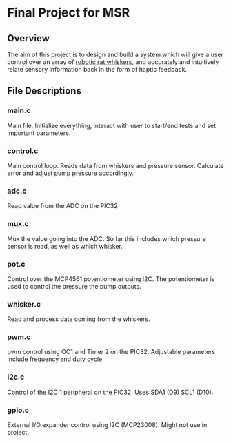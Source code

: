 

# Final Project for MSR

## Overview
The aim of this project is to design and build a system which will give a user control over an array of  <a href="http://hartmann.mech.northwestern.edu/index.php" target="blank">robotic rat whiskers</a>, and accurately and intuitively relate sensory information back in the form of haptic feedback.

## File Descriptions

### main.c
Main file. Initialize everything, interact with user to start/end tests and set important parameters.

### control.c
Main control loop. Reads data from whiskers and pressure sensor. Calculate error and adjust pump pressure accordingly.

### adc.c
Read value from the ADC on the PIC32

### mux.c
Mux the value going into the ADC. So far this includes which pressure sensor is read, as well as which whisker.

### pot.c
Control over the MCP4561 potentiometer using I2C. The potentiometer is used to control the pressure the pump outputs.

### whisker.c
Read and process data coming from the whiskers.

### pwm.c
pwm control using OC1 and Timer 2 on the PIC32. Adjustable parameters include frequency and duty cycle.

### i2c.c
Control of the I2C 1 peripheral on the PIC32. Uses SDA1 (D9) SCL1 (D10).

### gpio.c
External I/O expander control using I2C (MCP23008). Might not use in project.
